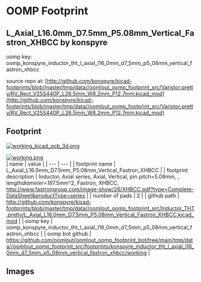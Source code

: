 # OOMP Footprint  
## L_Axial_L16.0mm_D7.5mm_P5.08mm_Vertical_Fastron_XHBCC  by konspyre  
  
oomp key: oomp_konspyre_inductor_tht_l_axial_l16_0mm_d7_5mm_p5_08mm_vertical_fastron_xhbcc  
  
source repo at: [http://github.com/konspyre/kicad-footprints/blob/master/tmp/data//oomlout_oomp_footprint_src/Varistor.pretty/RV_Rect_V25S440P_L26.5mm_W8.2mm_P12.7mm.kicad_mod](http://github.com/konspyre/kicad-footprints/blob/master/tmp/data//oomlout_oomp_footprint_src/Varistor.pretty/RV_Rect_V25S440P_L26.5mm_W8.2mm_P12.7mm.kicad_mod)  
## Footprint  
  
[![working_kicad_pcb_3d.png](working_kicad_pcb_3d_600.png)](working_kicad_pcb_3d.png)  
  
[![working.png](working_600.png)](working.png)  
| name | value | 
| --- | --- | 
| footprint name | L_Axial_L16.0mm_D7.5mm_P5.08mm_Vertical_Fastron_XHBCC | 
| footprint description | Inductor, Axial series, Axial, Vertical, pin pitch=5.08mm, , length*diameter=16*7.5mm^2, Fastron, XHBCC, http://www.fastrongroup.com/image-show/26/XHBCC.pdf?type=Complete-DataSheet&productType=series | 
| number of pads | 2 | 
| github path | http://github.com/konspyre/kicad-footprints/blob/master/tmp/data//oomlout_oomp_footprint_src/Inductor_THT.pretty/L_Axial_L16.0mm_D7.5mm_P5.08mm_Vertical_Fastron_XHBCC.kicad_mod | 
| oomp key | oomp_konspyre_inductor_tht_l_axial_l16_0mm_d7_5mm_p5_08mm_vertical_fastron_xhbcc | 
| oomp bot github | https://github.com/oomlout/oomlout_oomp_footprint_bot/tree/main/tmp/data//oomlout_oomp_footprint_src/footprints/konspyre_inductor_tht_l_axial_l16_0mm_d7_5mm_p5_08mm_vertical_fastron_xhbcc/working | 
## Images  
